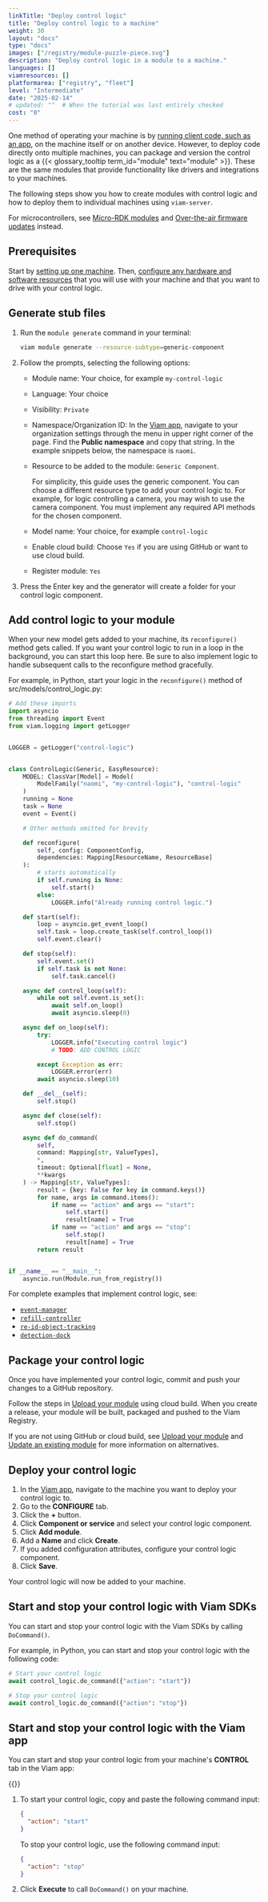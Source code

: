 ```yaml
---
linkTitle: "Deploy control logic"
title: "Deploy control logic to a machine"
weight: 30
layout: "docs"
type: "docs"
images: ["/registry/module-puzzle-piece.svg"]
description: "Deploy control logic in a module to a machine."
languages: []
viamresources: []
platformarea: ["registry", "fleet"]
level: "Intermediate"
date: "2025-02-14"
# updated: ""  # When the tutorial was last entirely checked
cost: "0"
---
```


One method of operating your machine is by [running client code, such as an app](/operate/control/headless-app/), on the machine itself or on another device.
However, to deploy code directly onto multiple machines, you can package and version the control logic as a {{< glossary_tooltip term_id="module" text="module" >}}.
These are the same modules that provide functionality like drivers and integrations to your machines.

The following steps show you how to create modules with control logic and how to deploy them to individual machines using `viam-server`.

For microcontrollers, see [Micro-RDK modules](/operate/get-started/other-hardware/micro-module/) and [Over-the-air firmware updates](/operate/get-started/setup-micro/#configure-over-the-air-updates) instead.

## Prerequisites

Start by [setting up one machine](/operate/get-started/setup/).
Then, [configure any hardware and software resources](/operate/get-started/supported-hardware/) that you will use with your machine and that you want to drive with your control logic.

## Generate stub files

1. Run the `module generate` command in your terminal:

   ```sh {id="terminal-prompt" class="command-line" data-prompt="$"}
   viam module generate --resource-subtype=generic-component
   ```

2. Follow the prompts, selecting the following options:

   - Module name: Your choice, for example `my-control-logic`
   - Language: Your choice
   - Visibility: `Private`
   - Namespace/Organization ID: In the [Viam app](https://app.viam.com), navigate to your organization settings through the menu in upper right corner of the page.
     Find the **Public namespace** and copy that string.
     In the example snippets below, the namespace is `naomi`.
   - Resource to be added to the module: `Generic Component`.

     For simplicity, this guide uses the generic component.
     You can choose a different resource type to add your control logic to.
     For example, for logic controlling a camera, you may wish to use the camera component.
     You must implement any required API methods for the chosen component.

   - Model name: Your choice, for example `control-logic`
   - Enable cloud build: Choose `Yes` if you are using GitHub or want to use cloud build.
   - Register module: `Yes`

3. Press the Enter key and the generator will create a folder for your control logic component.

## Add control logic to your module

When your new model gets added to your machine, its `reconfigure()` method gets called.
If you want your control logic to run in a loop in the background, you can start this loop here.
Be sure to also implement logic to handle subsequent calls to the reconfigure method gracefully.

For example, in Python, start your logic in the `reconfigure()` method of <FILE>src/models/control_logic.py</FILE>:

```python {class="line-numbers linkable-line-numbers" data-line="20-28"}
# Add these imports
import asyncio
from threading import Event
from viam.logging import getLogger


LOGGER = getLogger("control-logic")


class ControlLogic(Generic, EasyResource):
    MODEL: ClassVar[Model] = Model(
        ModelFamily("naomi", "my-control-logic"), "control-logic"
    )
    running = None
    task = None
    event = Event()

    # Other methods omitted for brevity

    def reconfigure(
        self, config: ComponentConfig,
        dependencies: Mapping[ResourceName, ResourceBase]
    ):
        # starts automatically
        if self.running is None:
            self.start()
        else:
            LOGGER.info("Already running control logic.")

    def start(self):
        loop = asyncio.get_event_loop()
        self.task = loop.create_task(self.control_loop())
        self.event.clear()

    def stop(self):
        self.event.set()
        if self.task is not None:
            self.task.cancel()

    async def control_loop(self):
        while not self.event.is_set():
            await self.on_loop()
            await asyncio.sleep(0)

    async def on_loop(self):
        try:
            LOGGER.info("Executing control logic")
            # TODO: ADD CONTROL LOGIC

        except Exception as err:
            LOGGER.error(err)
        await asyncio.sleep(10)

    def __del__(self):
        self.stop()

    async def close(self):
        self.stop()

    async def do_command(
        self,
        command: Mapping[str, ValueTypes],
        *,
        timeout: Optional[float] = None,
        **kwargs
    ) -> Mapping[str, ValueTypes]:
        result = {key: False for key in command.keys()}
        for name, args in command.items():
            if name == "action" and args == "start":
                self.start()
                result[name] = True
            if name == "action" and args == "stop":
                self.stop()
                result[name] = True
        return result


if __name__ == "__main__":
    asyncio.run(Module.run_from_registry())
```

For complete examples that implement control logic, see:

- [`event-manager`](https://github.com/viam-modules/event-manager)
- [`refill-controller`](https://github.com/viam-devrel/refill-controller)
- [`re-id-object-tracking`](https://github.com/viam-modules/re-id-object-tracking)
- [`detection-dock`](https://github.com/viam-labs/detection-dock)

## Package your control logic

Once you have implemented your control logic, commit and push your changes to a GitHub repository.

Follow the steps in [Upload your module](/operate/get-started/other-hardware/#upload-your-module) using cloud build.
When you create a release, your module will be built, packaged and pushed to the Viam Registry.

If you are not using GitHub or cloud build, see [Upload your module](/operate/get-started/other-hardware/#upload-your-module) and [Update an existing module](/operate/get-started/other-hardware/manage-modules/#update-automatically) for more information on alternatives.

## Deploy your control logic

1. In the [Viam app](https://app.viam.com), navigate to the machine you want to deploy your control logic to.
1. Go to the **CONFIGURE** tab.
1. Click the **+** button.
1. Click **Component or service** and select your control logic component.
1. Click **Add module**.
1. Add a **Name** and click **Create**.
1. If you added configuration attributes, configure your control logic component.
1. Click **Save**.

Your control logic will now be added to your machine.

## Start and stop your control logic with Viam SDKs

You can start and stop your control logic with the Viam SDKs by calling `DoCommand()`.

For example, in Python, you can start and stop your control logic with the following code:

```python
# Start your control logic
await control_logic.do_command({"action": "start"})

# Stop your control logic
await control_logic.do_command({"action": "stop"})
```

## Start and stop your control logic with the Viam app

You can start and stop your control logic from your machine's **CONTROL** tab in the Viam app:

{{<imgproc src="/components/generic/generic-control.png" alt="The generic component in the test panel." resize="900x" style="width:500px" class="imgzoom shadow">}}<br>

1. To start your control logic, copy and paste the following command input:

   ```json {class="line-numbers linkable-line-numbers"}
   {
     "action": "start"
   }
   ```

   To stop your control logic, use the following command input:

   ```json {class="line-numbers linkable-line-numbers"}
   {
     "action": "stop"
   }
   ```

2. Click **Execute** to call `DoCommand()` on your machine.
